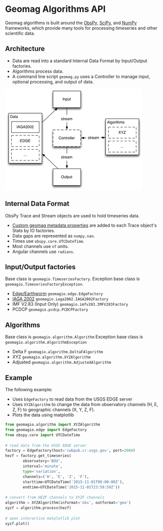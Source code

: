 Geomag Algorithms API
=====================

Geomag algorithms is built around the
[ObsPy](https://github.com/obspy/obspy/wiki),
[SciPy](http://www.scipy.org/),
and [NumPy](http://www.numpy.org/)
frameworks, which provide many tools for processing timeseries and other
scientific data.


## Architecture

- Data are read into a standard Internal Data Format by Input/Output factories.
- Algorithms process data.
- A command line script `geomag.py` uses a Controller to manage input,
optional processing, and output of data.

![Architecture diagram](./images/architecture.png)


## Internal Data Format

ObsPy Trace and Stream objects are used to hold timeseries data.

- [Custom geomag metadata properties](./metadata.md) are added to each Trace
object's Stats by IO factories.
- Data gaps are represented as `numpy.nan`.
- Times use `obspy.core.UTCDateTime`.
- Most channels use `nT` units.
- Angular channels use `radians`.


## Input/Output factories

Base class is `geomagio.TimeseriesFactory`.
Exception base class is `geomagio.TimeseriesFactoryException`.

- [Edge/Earthworm](./io/Edge.md) `geomagio.edge.EdgeFactory`
- [IAGA 2002](./io/Iaga2002.md) `geomagio.iaga2002.IAGA2002Factory`
- IMF V2.83 (Input Only) `geomagio.imfv283.IMFV283Factory`
- PCDCP `geomagio.pcdcp.PCDCPFactory`


## Algorithms

Base class is `geomagio.algorithm.Algorithm`
Exception base class is `geomagio.algorithm.AlgorithmException`

- Delta F `geomagio.algorithm.DeltaFAlgorithm`
- XYZ `geomagio.algorithm.XYZAlgorithm`
- Adjusted `geomagio.algorithm.AdjustedAlgorithm`


## Example

The following example:
- Uses `EdgeFactory` to read data from the USGS EDGE server
- Uses `XYZAlgorithm` to change the data from observatory channels (H, E, Z, F)
  to geographic channels (X, Y, Z, F).
- Plots the data using matplotlib

```python
from geomagio.algorithm import XYZAlgorithm
from geomagio.edge import EdgeFactory
from obspy.core import UTCDateTime

# read data from the USGS EDGE server
factory = EdgeFactory(host='cwbpub.cr.usgs.gov', port=2060)
hezf = factory.get_timeseries(
        observatory='BOU',
        interval='minute',
        type='variation',
        channels=('H', 'E', 'Z', 'F'),
        starttime=UTCDateTime('2015-11-01T00:00:00Z'),
        endtime=UTCDateTime('2015-11-01T23:59:59Z'))

# convert from HEZF channels to XYZF channels
algorithm = XYZAlgorithm(informat='obs', outformat='geo')
xyzf = algorithm.process(hezf)

# open interactive matplotlib plot
xyzf.plot()
```
